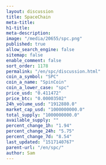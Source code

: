 ```yaml
---
layout: discussion
title: SpaceChain
meta-title: 
h1-title: 
meta-description: 
image: "/media/20655/spc.png"
published: true
allow_search_engine: false
sitemap: false
enable_comment: false
sort_order: 1178
permalink: "/en/spc/discussion.html"
coin_a_symbol: "SPC"
coin_a_name: "SpinCoin"
coin_a_lower_case: "spc"
price_usd: "0.411472"
price_btc: "0.00003502"
24h_volume_usd: "1912880.0"
market_cap_usd: "1000000000.0"
total_supply: "1000000000.0"
available_supply: ""
percent_change_1h: "1.94"
percent_change_24h: "5.75"
percent_change_7d: "8.54"
last_updated: "1517140767"
parent-url: "/en/spc/"
author: Sam
---
```


